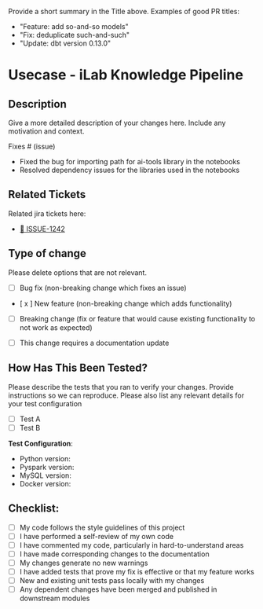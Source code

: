 Provide a short summary in the Title above. Examples of good PR titles:
* "Feature: add so-and-so models"
* "Fix: deduplicate such-and-such"
* "Update: dbt version 0.13.0"

# Usecase - iLab Knowledge Pipeline

## Description
 Give a more detailed description of your changes here. Include any motivation and context.

Fixes # (issue)
- Fixed the bug for importing path for ai-tools library in the notebooks
- Resolved dependency issues for the libraries used in the notebooks

## Related Tickets
Related jira tickets here:
- [:ticket: ISSUE-1242](https://jira.domain.com/browse/ISSUE-1242)


## Type of change
Please delete options that are not relevant.
- [ ] Bug fix (non-breaking change which fixes an issue)
- [ x ] New feature (non-breaking change which adds functionality)
- [ ] Breaking change (fix or feature that would cause existing functionality to not work as expected)
- [ ] This change requires a documentation update


## How Has This Been Tested?
Please describe the tests that you ran to verify your changes. Provide
instructions so we can reproduce. Please also list any relevant details for your
test configuration
- [ ] Test A
- [ ] Test B

**Test Configuration**:
* Python version:
* Pyspark version:
* MySQL version:
* Docker version:

## Checklist:

- [ ] My code follows the style guidelines of this project
- [ ] I have performed a self-review of my own code
- [ ] I have commented my code, particularly in hard-to-understand areas
- [ ] I have made corresponding changes to the documentation
- [ ] My changes generate no new warnings
- [ ] I have added tests that prove my fix is effective or that my feature works
- [ ] New and existing unit tests pass locally with my changes
- [ ] Any dependent changes have been merged and published in downstream modules